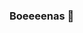 ### Boeeeenas 👋


<!--
**JuanWigg/JuanWigg** is a ✨ _special_ ✨ repository because its `README.md` (this file) appears on your GitHub profile.

[![JuanWigg's github stats](https://github-readme-stats.vercel.app/api?username=JuanWigg)](https://github.com/anuraghazra/github-readme-stats)
